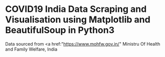 # COVID19 India Data Scraping and Visualisation using Matplotlib and BeautifulSoup in Python3
Data sourced from <a href:"https://www.mohfw.gov.in/" Ministru Of Health and Family Welfare, India</a>
